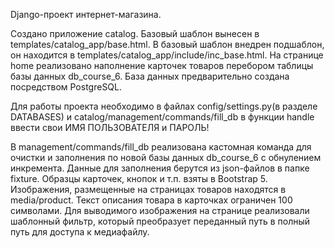 Django-проект интернет-магазина.

Создано приложение catalog. Базовый шаблон вынесен в templates/catalog_app/base.html.
В базовый шаблон внедрен подшаблон, он находится в templates/catalog_app/include/inc_base.html.
На странице home реализовано наполнение карточек товаров перебором таблицы базы данных db_course_6.
База данных предварительно создана посредством PostgreSQL.

Для работы проекта необходимо в файлах config/settings.py(в разделе DATABASES) и catalog/management/commands/fill_db 
в функции handle ввести свои ИМЯ ПОЛЬЗОВАТЕЛЯ и ПАРОЛЬ!

В management/commands/fill_db реализована кастомная команда для очистки и заполнения по новой базы данных
db_course_6 с обнулением инкремента. Данные для заполнения берутся из json-файлов в папке fixture.
Образцы карточек, кнопок и т.п. взяты в Bootstrap 5.
Изображения, размещенные на страницах товаров находятся в media/product.
Текст описания товара в карточках ограничен 100 символами.
Для выводимого изображения на странице реализовали шаблонный фильтр, который преобразует переданный путь
в полный путь для доступа к медиафайлу.